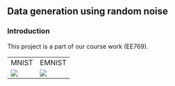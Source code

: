 ## Data generation using random noise

### Introduction
This project is a part of our course work (EE769). 
<table align='center'>
<tr align='center'>
<td> MNIST</td>
<td> EMNIST</td>
</tr>
<tr>
<td><img src = 'mnist/generated images.gif'>
<td><img src = 'emnist/generated_images_EMNIST.gif'>
</tr>
</table>

